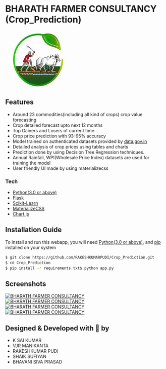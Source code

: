 # BHARATH FARMER CONSULTANCY (Crop_Prediction)
[![BHARATH FARMER CONSULTANCY](https://github.com/RAKESHKUMARPUDI/India-Farmer-Consultancy/blob/master/static/kisan.jpg)](https://github.com/RAKESHKUMARPUDI/Crop_Prediction)

## Features
  - Around 23 commodities(including all kind of crops) crop value forecasting
  - Crop detailed forecast upto next 12 months
  - Top Gainers and Losers of current time
  - Crop price prediction with 93-95% accuracy
  - Model trained on authenticated datasets provided by [data.gov.in](https://data.gov.in)
  - Detailed analysis of crop prices using tables and charts
  - Prediction done by using Decision Tree Regression techniques.
  - Annual Rainfall, WPI(Wholesale Price Index) datasets are used for training the model
  - User friendly UI made by using materializecss
 
### Tech
* [Python(3.0 or above)](https://www.python.org/)
* [Flask](http://flask.pocoo.org/)
* [Scikit-Learn](https://scikit-learn.org/)
* [MaterializeCSS](https://materializecss.com/)
* [Chart.js](https://www.chartjs.org/)

## Installation Guide
To install and run this webapp, you will need [Python(3.0 or above)](https://www.python.org/), and [pip](https://pypi.org/project/pip/) installed on your system
```sh
$ git clone https://github.com/RAKESHKUMARPUDI/Crop_Prediction.git
$ cd Crop_Prediction
$ pip install -r requirements.txt$ python app.py
```

## Screenshots
[![BHARATH FARMER CONSULTANCY](https://github.com/rahuldkjain/Crop_Prediction/blob/master/static/Screenshot%20(24).png)](https://github.com/RAKESHKUMARPUDI/Crop_Prediction)
[![BHARATH FARMER CONSULTANCY](https://github.com/rahuldkjain/Crop_Prediction/blob/master/static/Screenshot%20(25).png)](https://github.com/RAKESHKUMARPUDI/Crop_Prediction)
[![BHARATH FARMER CONSULTANCY](https://github.com/rahuldkjain/Crop_Prediction/blob/master/static/Screenshot%20(26).png)](https://github.com/RAKESHKUMARPUDI/Crop_Prediction)
[![BHARATH FARMER CONSULTANCY](https://github.com/rahuldkjain/Crop_Prediction/blob/master/static/Screenshot%20(27).png)](https://github.com/RAKESHKUMARPUDI/Crop_Prediction)

## Designed & Developed with :sparkling_heart: by
- K SAI KUMAR
- VJR MANIKANTA
- RAKESHKUMAR PUDI
- SHAIK SUFIYAN
- BHAVANI SIVA PRASAD
